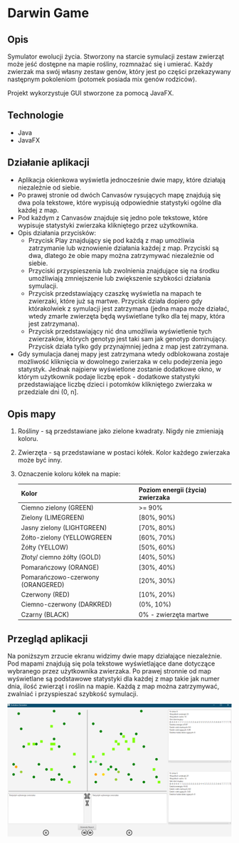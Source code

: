 # Darwin Game



## Opis

Symulator ewolucji życia. Stworzony na starcie symulacji zestaw zwierząt może jeść dostępne na mapie rośliny, rozmnażać się i umierać. Każdy zwierzak ma swój własny zestaw genów, który jest po części przekazywany następnym pokoleniom (potomek posiada mix genów rodziców).

Projekt wykorzystuje GUI stworzone za pomocą JavaFX.



## Technologie

* Java
* JavaFX



## Działanie aplikacji

* Aplikacja okienkowa wyświetla jednocześnie dwie mapy, które działają niezależnie od siebie. 
* Po prawej stronie od dwóch Canvasów rysujących mapę znajdują się dwa pola tekstowe, które wypisują odpowiednie statystyki ogólne dla każdej z map.
* Pod każdym z Canvasów znajduje się jedno pole tekstowe, które wypisuje statystyki zwierzaka klikniętego przez użytkownika.
* Opis działania przycisków:
  * Przycisk Play znajdujący się pod każdą z map umożliwia zatrzymanie lub wznowienie działania każdej z map. Przyciski są dwa, dlatego że obie mapy można zatrzymywać niezależnie od siebie.
  * Przyciski przyspieszenia lub zwolnienia znajdujące się na środku umożliwiają zmniejszenie lub zwiększenie szybkości działania symulacji.
  * Przycisk przedstawiający czaszkę wyświetla na mapach te zwierzaki, które już są martwe. Przycisk działa dopiero gdy którakolwiek z symulacji jest zatrzymana (jedna mapa może działać, wtedy zmarłe zwierzęta będą wyświetlane tylko dla tej mapy, która jest zatrzymana).
  * Przycisk przedstawiający nić dna umożliwia wyświetlenie tych zwierzaków, których genotyp jest taki sam jak genotyp dominujący. Przycisk działa tylko gdy przynajmniej jedna z map jest zatrzymana.
* Gdy symulacja danej mapy jest zatrzymana wtedy odblokowana zostaje możliwość kliknięcia w dowolnego zwierzaka w celu podejrzenia jego statystyk. Jednak najpierw wyświetlone zostanie dodatkowe okno, w którym użytkownik podaje liczbę epok - dodatkowe statystyki przedstawiające liczbę dzieci i potomków klikniętego zwierzaka w przedziale dni (0, n].



## Opis mapy

1. Rośliny - są przedstawiane jako zielone kwadraty. Nigdy nie zmieniają koloru.

2. Zwierzęta - są przedstawiane w postaci kółek. Kolor każdego zwierzaka może być inny.

3. Oznaczenie koloru kółek na mapie:

   | Kolor                             | Poziom energii (życia) zwierzaka |
   | --------------------------------- | -------------------------------- |
   | Ciemno zielony (GREEN)            | >= 90%                           |
   | Zielony (LIMEGREEN)               | [80%, 90%)                       |
   | Jasny zielony (LIGHTGREEN)        | [70%, 80%)                       |
   | Żółto-zielony (YELLOWGREEN        | [60%, 70%)                       |
   | Żółty (YELLOW)                    | [50%, 60%)                       |
   | Złoty/ ciemno żółty (GOLD)        | [40%, 50%)                       |
   | Pomarańczowy (ORANGE)             | [30%, 40%)                       |
   | Pomarańczowo-czerwony (ORANGERED) | [20%, 30%)                       |
   | Czerwony (RED)                    | [10%, 20%)                       |
   | Ciemno-czerwony (DARKRED)         | (0%, 10%)                        |
   | Czarny (BLACK)                    | 0% - zwierzęta martwe            |

   

## Przegląd aplikacji

Na poniższym zrzucie ekranu widzimy dwie mapy działające niezależnie. Pod mapami znajdują się pola tekstowe wyświetlające dane dotyczące wybranego przez użytkownika zwierzaka. Po prawej stronnie od map wyświetlane są podstawowe statystyki dla każdej z map takie jak numer dnia, ilość zwierząt i roślin na mapie. Każdą z map można zatrzymywać, zwalniać i przyspieszać szybkość symulacji.

![image-20220207152737957](screens/image-20220207152737957.png)

